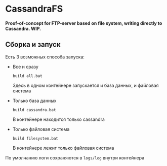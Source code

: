 # CassandraFS

#### Proof-of-concept for FTP-server based on file system, writing directly to Cassandra. WIP.

## Сборка и запуск

Есть 3 возможных способа запуска:

- Все и сразу

  `build all.bat`

  Здесь в одном контейнере запускается и база данных, и файловая система

- Только база данных

  `build cassandra.bat`

  В контейнере находится только cassandra

- Только файловая система

  `build filesystem.bat`

  В контейнере лежит только файловая система

По умолчанию логи сохраняются в `logs/log` внутри контейнера

